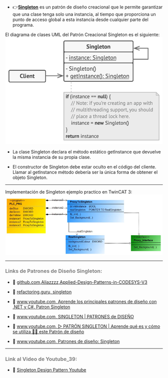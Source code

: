 - 👉[**Singleton**](https://refactoring.guru/design-patterns/singleton) es un patrón de diseño creacional que le permite garantizar que una clase tenga solo una instancia, al tiempo que proporciona un punto de acceso global a esta instancia desde cualquier parte del programa.

El diagrama de clases UML del Patrón Creacional Singleton es el siguiente:
![Design_Pattern__Creational_Singleton](../../imagenes/Design_Pattern_Creational_Singleton.png)

- La clase Singleton declara el método estático getInstance que devuelve la misma instancia de su propia clase.

- El constructor de Singleton debe estar oculto en el código del cliente. Llamar al getInstance método debería ser la única forma de obtener el objeto Singleton.
***
Implementación de Singleton ejemplo practico en TwinCAT 3:
![Design_Pattern__Creational_Singleton1](../../imagenes/Design_Pattern__Creational_Singleton1.JPG)
***
### <span style="color:grey">Links de Patrones de Diseño Singleton:</span>
- 🔗 [github.com,Aliazzzz,Applied-Design-Patterns-in-CODESYS-V3](https://github.com/Aliazzzz/Applied-Design-Patterns-in-CODESYS-V3)

- 🔗 [refactoring.guru, singleton](https://refactoring.guru/design-patterns/singleton)

- 🔗 [www.youtube.com, Aprende los principales patrones de diseño con .NET y C#. Patron Singleton](https://www.youtube.com/watch?v=n5CuGw0IvXo&t=47s)

- 🔗 [www.youtube.com, SINGLETON | PATRONES de DISEÑO](https://www.youtube.com/watch?v=GGq6s7xhHzY)

- 🔗 [www.youtube.com, ▷ PATRÓN SINGLETON | Aprende qué es y cómo se utiliza 👨‍💻 este Patrón de diseño](https://www.youtube.com/watch?v=Z7Z-PJEIEsc)

- 🔗 [www.youtube.com, Patrones de diseño: Singleton](https://www.youtube.com/watch?v=cNoxcc0ca4I)
***
### <span style="color:grey">Link al Video de Youtube_39:</span>
- 🔗 [Singleton Design Pattern Youtube]()